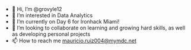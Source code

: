 - 👋 Hi, I’m @grovyle12
- 👀 I’m interested in Data Analytics
- 🌱 I’m currently on Day 6 for Ironhack Miami!
- 💞️ I’m looking to collaborate on learning and growing hard skills, as well as developing personal projects
- 📫 How to reach me mauricio.ruiz004@mymdc.net
<!---
grovyle12/grovyle12 is a ✨ special ✨ repository because its `README.md` (this file) appears on your GitHub profile.
You can click the Preview link to take a look at your changes.
--->
